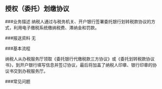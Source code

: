 ## 授权（委托）划缴协议

###业务描述
    纳税人通过与税务机关、开户银行签署委托银行划转税款协议的方式，利用电子缴税系统缴纳税费、滞纳金和罚款。


###报送资料
无


###基本流程

  纳税人从办税服务厅领取《委托银行代缴税款三方协议》或《委托划转税款协议书》，到开户银行填写信息并签订协议，最后将加盖了纳税人印章、银行印章的协议书交到办税服务厅。


###常见问题




